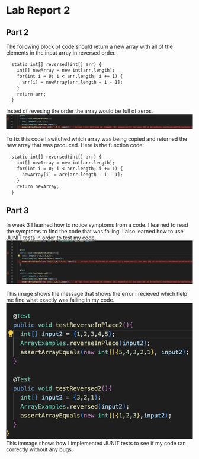 # Lab Report 2
## Part 2
The following block of code should return a new array with all of the elements in the input array in reversed order.
```
  static int[] reversed(int[] arr) {
    int[] newArray = new int[arr.length];
    for(int i = 0; i < arr.length; i += 1) {
      arr[i] = newArray[arr.length - i - 1];
    }
    return arr;
  }
```
Insted of revesing the order the array would be full of zeros.
![Image](ReversedTest.png)

To fix this code I switched which array was being copied and returned the new array that was produced.
Here is the function code:
```
  static int[] reversed(int[] arr) {
    int[] newArray = new int[arr.length];
    for(int i = 0; i < arr.length; i += 1) {
      newArray[i] = arr[arr.length - i - 1];
    }
    return newArray;
  }
  ```
## Part 3
In week 3 I learned how to notice symptoms from a code. I learned to read the symptoms to find the code that was failing. I also learned how to use JUNIT tests in order to test my code.
![Image](Symptoms.png)

This image shows the message that shows the error I recieved which help me find what exactly was failing in my code.
![Image](JUNIT.png)
This immage shows how I implemented JUNIT tests to see if my code ran correctly without any bugs.
